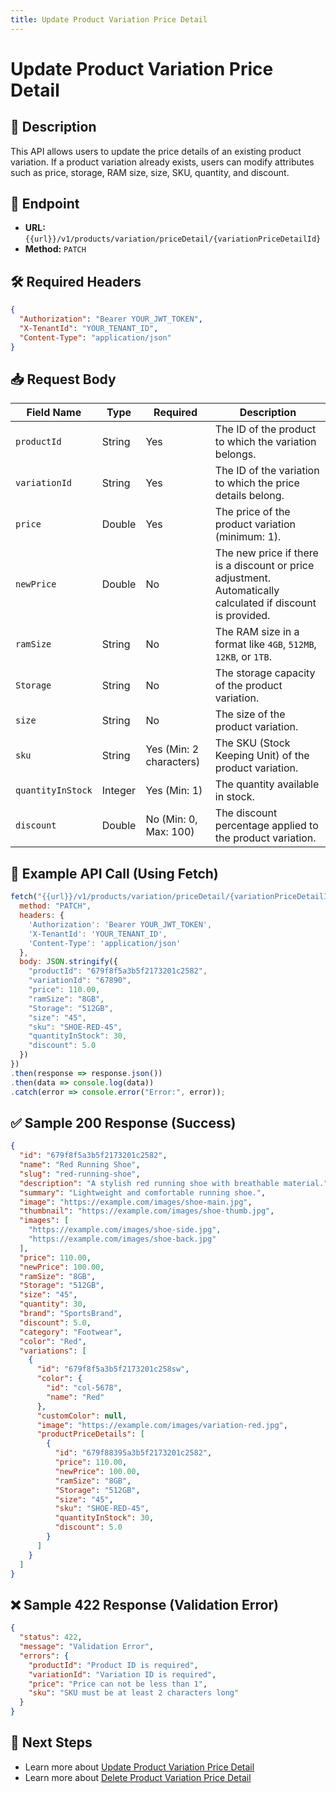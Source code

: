 ```yaml
---
title: Update Product Variation Price Detail
---
```


# Update Product Variation Price Detail

## 📌 Description
This API allows users to update the price details of an existing product variation. If a product variation already exists, users can modify attributes such as price, storage, RAM size, size, SKU, quantity, and discount.

## 🔗 Endpoint
- **URL:** `{{url}}/v1/products/variation/priceDetail/{variationPriceDetailId}`
- **Method:** `PATCH`


## 🛠️ Required Headers
```json
{
  "Authorization": "Bearer YOUR_JWT_TOKEN",
  "X-TenantId": "YOUR_TENANT_ID",
  "Content-Type": "application/json"
}
```

## 📥 Request Body

| Field Name        | Type    | Required | Description |
|------------------|---------|----------|-------------|
| `productId`      | String  | Yes      | The ID of the product to which the variation belongs. |
| `variationId`    | String  | Yes      | The ID of the variation to which the price details belong. |
| `price`          | Double  | Yes      | The price of the product variation (minimum: 1). |
| `newPrice`       | Double  | No       | The new price if there is a discount or price adjustment. Automatically calculated if discount is provided. |
| `ramSize`        | String  | No       | The RAM size in a format like `4GB`, `512MB`, `12KB`, or `1TB`. |
| `Storage`        | String  | No       | The storage capacity of the product variation. |
| `size`           | String  | No       | The size of the product variation. |
| `sku`            | String  | Yes (Min: 2 characters) | The SKU (Stock Keeping Unit) of the product variation. |
| `quantityInStock`| Integer | Yes (Min: 1) | The quantity available in stock. |
| `discount`       | Double  | No (Min: 0, Max: 100) | The discount percentage applied to the product variation. |

## 📡 Example API Call (Using Fetch)
```javascript
fetch("{{url}}/v1/products/variation/priceDetail/{variationPriceDetailId}", {
  method: "PATCH",
  headers: {
    'Authorization': 'Bearer YOUR_JWT_TOKEN',
    'X-TenantId': 'YOUR_TENANT_ID',
    'Content-Type': 'application/json'
  },
  body: JSON.stringify({
    "productId": "679f8f5a3b5f2173201c2582",
    "variationId": "67890",
    "price": 110.00,
    "ramSize": "8GB",
    "Storage": "512GB",
    "size": "45",
    "sku": "SHOE-RED-45",
    "quantityInStock": 30,
    "discount": 5.0
  })
})
.then(response => response.json())
.then(data => console.log(data))
.catch(error => console.error("Error:", error));
```

## ✅ Sample 200 Response (Success)
```json
{
  "id": "679f8f5a3b5f2173201c2582",
  "name": "Red Running Shoe",
  "slug": "red-running-shoe",
  "description": "A stylish red running shoe with breathable material.",
  "summary": "Lightweight and comfortable running shoe.",
  "image": "https://example.com/images/shoe-main.jpg",
  "thumbnail": "https://example.com/images/shoe-thumb.jpg",
  "images": [
    "https://example.com/images/shoe-side.jpg",
    "https://example.com/images/shoe-back.jpg"
  ],
  "price": 110.00,
  "newPrice": 100.00,
  "ramSize": "8GB",
  "Storage": "512GB",
  "size": "45",
  "quantity": 30,
  "brand": "SportsBrand",
  "discount": 5.0,
  "category": "Footwear",
  "color": "Red",
  "variations": [
    {
      "id": "679f8f5a3b5f2173201c258sw",
      "color": {
        "id": "col-5678",
        "name": "Red"
      },
      "customColor": null,
      "image": "https://example.com/images/variation-red.jpg",
      "productPriceDetails": [
        {
          "id": "679f88395a3b5f2173201c2582",
          "price": 110.00,
          "newPrice": 100.00,
          "ramSize": "8GB",
          "Storage": "512GB",
          "size": "45",
          "sku": "SHOE-RED-45",
          "quantityInStock": 30,
          "discount": 5.0
        }
      ]
    }
  ]
}
```

## ❌ Sample 422 Response (Validation Error)
```json
{
  "status": 422,
  "message": "Validation Error",
  "errors": {
    "productId": "Product ID is required",
    "variationId": "Variation ID is required",
    "price": "Price can not be less than 1",
    "sku": "SKU must be at least 2 characters long"
  }
}
```

## 🔗 Next Steps
- Learn more about [Update Product Variation Price Detail](./update-product-variation-price-detail.md)
- Learn more about [Delete Product Variation Price Detail](./delete-product-variation-price-detail.md)